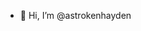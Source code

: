 - 👋 Hi, I’m @astrokenhayden 


<!---
astrokenhayden/astrokenhayden is a ✨ special ✨ repository because its `README.md` (this file) appears on your GitHub profile.
You can click the Preview link to take a look at your changes.
--->
